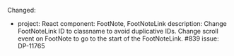 Changed:
  - project: React
    component: FootNote, FootNoteLink
    description: Change FootNoteLink ID to classname to avoid duplicative IDs. Change scroll event on FootNote to go to the start of the FootNoteLink. #839
    issue: DP-11765